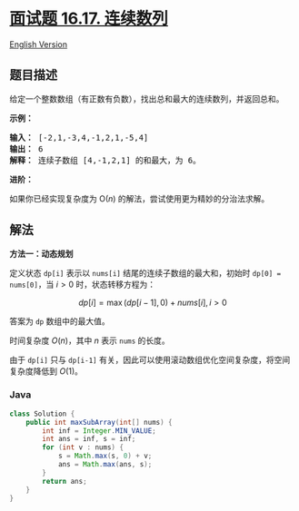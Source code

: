 # [面试题 16.17. 连续数列](https://leetcode.cn/problems/contiguous-sequence-lcci)

[English Version](/lcci/16.17.Contiguous%20Sequence/README_EN.md)

## 题目描述

<!-- 这里写题目描述 -->
<p>给定一个整数数组（有正数有负数），找出总和最大的连续数列，并返回总和。</p>

<p><strong>示例：</strong></p>

<pre><strong>输入：</strong> [-2,1,-3,4,-1,2,1,-5,4]
<strong>输出：</strong> 6
<strong>解释：</strong> 连续子数组 [4,-1,2,1] 的和最大，为 6。
</pre>

<p><strong>进阶：</strong></p>

<p>如果你已经实现复杂度为 O(<em>n</em>) 的解法，尝试使用更为精妙的分治法求解。</p>

## 解法

**方法一：动态规划**

定义状态 `dp[i]` 表示以 `nums[i]` 结尾的连续子数组的最大和，初始时 `dp[0] = nums[0]`，当 $i\gt 0$ 时，状态转移方程为：

$$
dp[i]=\max(dp[i-1],0)+nums[i], i>0
$$

答案为 `dp` 数组中的最大值。

时间复杂度 $O(n)$，其中 $n$ 表示 `nums` 的长度。

由于 `dp[i]` 只与 `dp[i-1]` 有关，因此可以使用滚动数组优化空间复杂度，将空间复杂度降低到 $O(1)$。

### **Java**

```java
class Solution {
    public int maxSubArray(int[] nums) {
        int inf = Integer.MIN_VALUE;
        int ans = inf, s = inf;
        for (int v : nums) {
            s = Math.max(s, 0) + v;
            ans = Math.max(ans, s);
        }
        return ans;
    }
}
```
